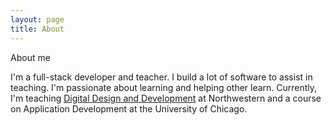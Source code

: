 ```yaml
---
layout: page
title: About
---
```


About me

I'm a full-stack developer and teacher. I build a lot of software to assist in teaching. I'm passionate about learning and helping other learn. Currently, I'm teaching [Digital Design and Development](https://design.northwestern.edu/courses/descriptions/425-1.html) at Northwestern and a course on Application Development at the University of Chicago.
